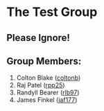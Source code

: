 # The Test Group

## Please Ignore!

## Group Members:

1. Colton Blake ([coltonb](https://github.com/coltonb))
2. Raj Patel ([rpp25](https://github.com/rpp25))
3. Randyll Bearer ([rlb97](https://github.com/rlb97))
4. James Finkel  ([jaf177](https://github.com/jaf177))
